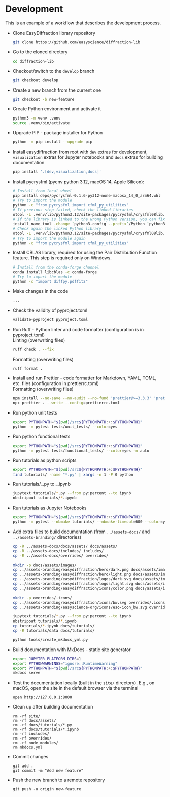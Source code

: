 # Development

This is an example of a workflow that describes the development process.

- Clone EasyDiffraction library repository
  ```bash
  git clone https://github.com/easyscience/diffraction-lib
  ```
- Go to the cloned directory
  ```bash
  cd diffraction-lib
  ```
- Checkout/switch to the `develop` branch
  ```bash
  git checkout develop
  ```
- Create a new branch from the current one
  ```bash
  git checkout -b new-feature
  ```
- Create Python environment and activate it
  ```bash
  python3 -m venv .venv
  source .venv/bin/activate
  ```
- Upgrade PIP - package installer for Python
  ```bash
  python -m pip install --upgrade pip
  ```
- Install easydiffraction from root with `dev` extras for development,
  `visualization` extras for Jupyter notebooks and `docs` extras for building
  documentation
  ```bash
  pip install '.[dev,visualization,docs]'
  ```
- Install pycrysfml (pyenv python 3.12, macOS 14, Apple Silicon):
  ```bash
  # Install from local wheel
  pip install deps/pycrysfml-0.1.6-py312-none-macosx_14_0_arm64.whl
  # Try to import the module
  python -c "from pycrysfml import cfml_py_utilities"
  # If previous step failed, check the linked libraries
  otool -L .venv/lib/python3.12/site-packages/pycrysfml/crysfml08lib.so
  # If the library is linked to the wrong Python version, you can fix it with:
  install_name_tool -change `python3-config --prefix`/Python `python3-config --prefix`/lib/libpython3.12.dylib .venv/lib/python3.12/site-packages/pycrysfml/crysfml08lib.so
  # Check again the linked Python library
  otool -L .venv/lib/python3.12/site-packages/pycrysfml/crysfml08lib.so
  # Try to import the module again
  python -c "from pycrysfml import cfml_py_utilities"
  ```
- Install CBLAS library, required for using the Pair Distribution Function
  feature. This step is required only on Windows.
  ```bash
  # Install from the conda-forge channel
  conda install libcblas -c conda-forge
  # Try to import the module
  python -c "import diffpy.pdffit2"
  ```
- Make changes in the code
  ```bash
  ...
  ```
- Check the validity of pyproject.toml
  ```bash
  validate-pyproject pyproject.toml
  ```
- Run Ruff - Python linter and code formatter (configuration is in
  pyproject.toml)<br/> Linting (overwriting files)
  ```bash
  ruff check . --fix
  ```
  Formatting (overwriting files)
  ```bash
  ruff format .
  ```
- Install and run Prettier - code formatter for Markdown, YAML, TOML, etc. files
  (configuration in prettierrc.toml)<br/> Formatting (overwriting files)
  ```bash
  npm install --no-save --no-audit --no-fund 'prettier@>=3.3.3' 'prettier-plugin-toml@>=0.13.0'
  npx prettier . --write --config=prettierrc.toml
  ```
- Run python unit tests
  ```bash
  export PYTHONPATH="$(pwd)/src${PYTHONPATH:+:$PYTHONPATH}"
  python -m pytest tests/unit_tests/ --color=yes
  ```
- Run python functional tests
  ```bash
  export PYTHONPATH="$(pwd)/src${PYTHONPATH:+:$PYTHONPATH}"
  python -m pytest tests/functional_tests/ --color=yes -n auto
  ```
- Run tutorials as python scripts
  ```bash
  export PYTHONPATH="$(pwd)/src${PYTHONPATH:+:$PYTHONPATH}"
  find tutorials/ -name "*.py" | xargs -n 1 -P 0 python
  ```
- Run tutorials/_.py to _.ipynb
  ```bash
  jupytext tutorials/*.py --from py:percent --to ipynb
  nbstripout tutorials/*.ipynb
  ```
- Run tutorials as Jupyter Notebooks
  ```bash
  export PYTHONPATH="$(pwd)/src${PYTHONPATH:+:$PYTHONPATH}"
  python -m pytest --nbmake tutorials/ --nbmake-timeout=600 --color=yes -n auto
  ```
- Add extra files to build documentation (from `../assets-docs/` and
  `../assets-branding/` directories)

  ```bash
  cp -R ../assets-docs/docs/assets/ docs/assets/
  cp -R ../assets-docs/includes/ includes/
  cp -R ../assets-docs/overrides/ overrides/

  mkdir -p docs/assets/images/
  cp ../assets-branding/easydiffraction/hero/dark.png docs/assets/images/hero_dark.png
  cp ../assets-branding/easydiffraction/hero/light.png docs/assets/images/hero_light.png
  cp ../assets-branding/easydiffraction/logos/dark.svg docs/assets/images/logo_dark.svg
  cp ../assets-branding/easydiffraction/logos/light.svg docs/assets/images/logo_light.svg
  cp ../assets-branding/easydiffraction/icons/color.png docs/assets/images/favicon.png

  mkdir -p overrides/.icons/
  cp ../assets-branding/easydiffraction/icons/bw.svg overrides/.icons/easydiffraction.svg
  cp ../assets-branding/easyscience-org/icons/eso-icon_bw.svg overrides/.icons/easyscience.svg

  jupytext tutorials/*.py --from py:percent --to ipynb
  nbstripout tutorials/*.ipynb
  cp tutorials/*.ipynb docs/tutorials/
  cp -R tutorials/data docs/tutorials/

  python tools/create_mkdocs_yml.py
  ```

- Build documentation with MkDocs - static site generator
  ```bash
  export JUPYTER_PLATFORM_DIRS=1
  export PYTHONWARNINGS="ignore::RuntimeWarning"
  export PYTHONPATH="$(pwd)/src${PYTHONPATH:+:$PYTHONPATH}"
  mkdocs serve
  ```
- Test the documentation locally (built in the `site/` directory). E.g., on
  macOS, open the site in the default browser via the terminal
  ```console
  open http://127.0.0.1:8000
  ```
- Clean up after building documentation
  ```console
  rm -rf site/
  rm -rf docs/assets/
  rm -rf docs/tutorials/*.py
  rm -rf docs/tutorials/*.ipynb
  rm -rf includes/
  rm -rf overrides/
  rm -rf node_modules/
  rm mkdocs.yml
  ```
- Commit changes
  ```console
  git add .
  git commit -m "Add new feature"
  ```
- Push the new branch to a remote repository
  ```console
  git push -u origin new-feature
  ```
